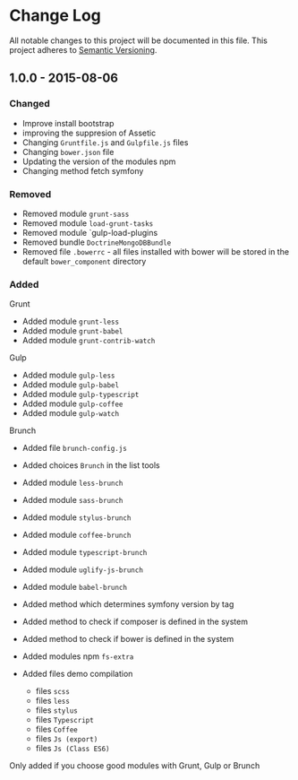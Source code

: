 # Change Log
All notable changes to this project will be documented in this file.
This project adheres to [Semantic Versioning](http://semver.org/).

## 1.0.0 - 2015-08-06

### Changed
- Improve install bootstrap
- improving the suppresion of Assetic
- Changing `Gruntfile.js` and `Gulpfile.js` files
- Changing `bower.json` file
- Updating the version of the modules npm
- Changing method fetch symfony

### Removed
- Removed module `grunt-sass`
- Removed module `load-grunt-tasks`
- Removed module `gulp-load-plugins
- Removed bundle `DoctrineMongoDBBundle`
- Removed file `.bowerrc` - all files installed with bower will be stored in the default `bower_component` directory


### Added

Grunt
- Added module `grunt-less`
- Added module `grunt-babel`
- Added module `grunt-contrib-watch`

Gulp
- Added module `gulp-less`
- Added module `gulp-babel`
- Added module `gulp-typescript`
- Added module `gulp-coffee`
- Added module `gulp-watch`

Brunch
- Added file `brunch-config.js`
- Added choices `Brunch` in the list tools
- Added module `less-brunch`
- Added module `sass-brunch`
- Added module `stylus-brunch`
- Added module `coffee-brunch`
- Added module `typescript-brunch`
- Added module `uglify-js-brunch`
- Added module `babel-brunch`

- Added method which determines symfony version by tag
- Added method to check if composer is defined in the system
- Added method to check if bower is defined in the system
- Added modules npm `fs-extra`

- Added files demo compilation
	- files `scss`
	- files `less`
	- files `stylus`
	- files `Typescript`
	- files `Coffee`
	- files `Js (export)`
	- files `Js (Class ES6)`

Only added if you choose good modules with Grunt, Gulp or Brunch
